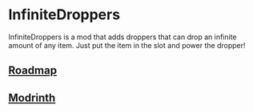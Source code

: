 # InfiniteDroppers
InfiniteDroppers is a mod that adds droppers that can drop an infinite amount of any item. Just put the item in the slot and power the dropper!

## [Roadmap](https://github.com/users/tunderwood89/projects/4/)
## [Modrinth](https://modrinth.com/project/infinite-droppers)
